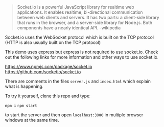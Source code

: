 >Socket.io is a powerful JavaScript library for realtime web applications. It enables realtime, bi-directional communication between web clients and servers. It has two parts: a client-side library that runs in the browser, and a server-side library for Node.js. Both components have a nearly identical API.
-wikipedia

Socket.io uses the WebSocket protocol which is built on the TCP protocol (HTTP is also usually built on the TCP protocol)

This demo uses express but express is not required to use socket.io.  Check out the following links for more information and other ways to use socket.io.

https://www.npmjs.com/package/socket.io
https://github.com/socketio/socket.io


There are comments in the files `server.js` and `index.html` which explain what is happening.

To try it yourself, clone this repo and type:

`npm i`
`npm start`

to start the server and then open `localhost:3000` in multiple browser windows at the same time.
